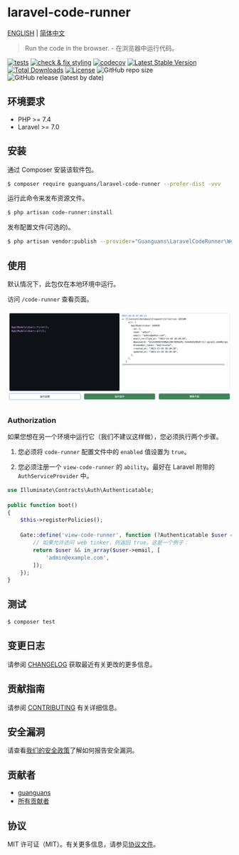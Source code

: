 # laravel-code-runner

[ENGLISH](README.md) | [简体中文](README-zh_CN.md)

> Run the code in the browser. - 在浏览器中运行代码。

[![tests](https://github.com/guanguans/laravel-code-runner/workflows/tests/badge.svg)](https://github.com/guanguans/laravel-code-runner/actions)
[![check & fix styling](https://github.com/guanguans/laravel-code-runner/actions/workflows/php-cs-fixer.yml/badge.svg)](https://github.com/guanguans/laravel-code-runner/actions)
[![codecov](https://codecov.io/gh/guanguans/laravel-code-runner/branch/main/graph/badge.svg?token=URGFAWS6S4)](https://codecov.io/gh/guanguans/laravel-code-runner)
[![Latest Stable Version](https://poser.pugx.org/guanguans/laravel-code-runner/v)](//packagist.org/packages/guanguans/laravel-code-runner)
[![Total Downloads](https://poser.pugx.org/guanguans/laravel-code-runner/downloads)](//packagist.org/packages/guanguans/laravel-code-runner)
[![License](https://poser.pugx.org/guanguans/laravel-code-runner/license)](//packagist.org/packages/guanguans/laravel-code-runner)
![GitHub repo size](https://img.shields.io/github/repo-size/guanguans/laravel-code-runner)
![GitHub release (latest by date)](https://img.shields.io/github/v/release/guanguans/laravel-code-runner)

## 环境要求

* PHP >= 7.4
* Laravel >= 7.0

## 安装

通过 Composer 安装该软件包。

```bash
$ composer require guanguans/laravel-code-runner --prefer-dist -vvv
```

运行此命令来发布资源文件。

```bash
$ php artisan code-runner:install
```

发布配置文件(可选的)。

```bash
$ php artisan vendor:publish --provider="Guanguans\LaravelCodeRunner\WebTinkerServiceProvider" --tag="code-runner-config"
```

## 使用

默认情况下，此包仅在本地环境中运行。

访问 `/code-runner` 查看页面。

![](docs/usage.png)

### Authorization

如果您想在另一个环境中运行它（我们不建议这样做），您必须执行两个步骤。

1. 您必须将 `code-runner` 配置文件中的 `enabled` 值设置为 `true`。

2. 您必须注册一个 `view-code-runner` 的 `ability`。最好在 Laravel 附带的 `AuthServiceProvider` 中。

```php
use Illuminate\Contracts\Auth\Authenticatable;

public function boot()
{
    $this->registerPolicies();

    Gate::define('view-code-runner', function (?Authenticatable $user = null) {
        // 如果允许访问 web tinker，则返回 true。这是一个例子：
        return $user && in_array($user->email, [
            'admin@example.com',
        ]);
    });
}
```

## 测试

```bash
$ composer test
```

## 变更日志

请参阅 [CHANGELOG](CHANGELOG.md) 获取最近有关更改的更多信息。

## 贡献指南

请参阅 [CONTRIBUTING](.github/CONTRIBUTING.md) 有关详细信息。

## 安全漏洞

请查看[我们的安全政策](../../security/policy)了解如何报告安全漏洞。

## 贡献者

* [guanguans](https://github.com/guanguans)
* [所有贡献者](../../contributors)

## 协议

MIT 许可证（MIT）。有关更多信息，请参见[协议文件](LICENSE)。
